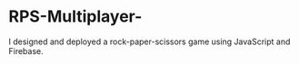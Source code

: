 # RPS-Multiplayer-
I designed and deployed a rock-paper-scissors game using JavaScript and Firebase.
